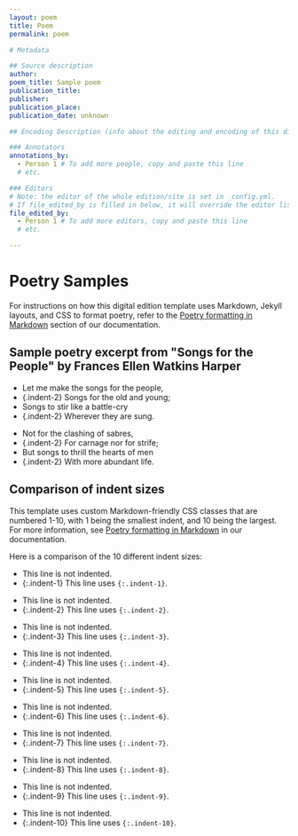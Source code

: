 ```yaml
---
layout: poem
title: Poem
permalink: poem

# Metadata

## Source description
author: 
poem_title: Sample poem
publication_title: 
publisher: 
publication_place:  
publication_date: unknown 

## Encoding Description (info about the editing and encoding of this digital file)

### Annotators
annotations_by: 
  - Person 1 # To add more people, copy and paste this line
  # etc.

### Editors
# Note: the editor of the whole edition/site is set in _config.yml. 
# If file_edited_by is filled in below, it will override the editor listed in _config.yml.
file_edited_by: 
  - Person 1 # To add more editors, copy and paste this line
  # etc.

---
```


# Poetry Samples

For instructions on how this digital edition template uses Markdown, Jekyll 
layouts, and CSS to format poetry, refer to the 
[Poetry formatting in Markdown](https://recoveryhub.github.io/docs/markdown) 
section of our documentation.

## Sample poetry excerpt from "Songs for the People" by Frances Ellen Watkins Harper

- Let me make the songs for the people,
- {.indent-2} Songs for the old and young;
- Songs to stir like a battle-cry
- {.indent-2} Wherever they are sung.

<!-- -->

- Not for the clashing of sabres,
- {.indent-2} For carnage nor for strife;
- But songs to thrill the hearts of men
- {.indent-2} With more abundant life.


## Comparison of indent sizes

This template uses custom Markdown-friendly CSS classes that are numbered 1-10, 
with 1 being the smallest indent, and 10 being the largest. For more information,
see [Poetry formatting in Markdown](https://recoveryhub.github.io/docs/markdown) 
in our documentation.

Here is a comparison of the 10 different indent sizes:

- This line is not indented.
- {:.indent-1} This line uses `{:.indent-1}`.

<!-- -->

- This line is not indented.
- {:.indent-2} This line uses `{:.indent-2}`.

<!-- -->

- This line is not indented.
- {:.indent-3} This line uses `{:.indent-3}`.

<!-- -->

- This line is not indented.
- {:.indent-4} This line uses `{:.indent-4}`.

<!-- -->

- This line is not indented.
- {:.indent-5} This line uses `{:.indent-5}`.

<!-- -->

- This line is not indented.
- {:.indent-6} This line uses `{:.indent-6}`.

<!-- -->

- This line is not indented.
- {:.indent-7} This line uses `{:.indent-7}`.

<!-- -->

- This line is not indented.
- {:.indent-8} This line uses `{:.indent-8}`.

<!-- -->

- This line is not indented.
- {:.indent-9} This line uses `{:.indent-9}`.

<!-- -->

- This line is not indented.
- {:.indent-10} This line uses `{:.indent-10}`.